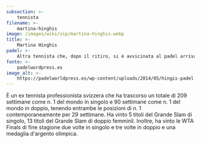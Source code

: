 ```yaml
---
subsection: >-
    tennista
filename: >-
    martina-hinghis
image: /images/wiki/vip/martina-hinghis.webp
title: >-
    Martina Hinghis
padel: >-
    Altra tennista che, dopo il ritiro, si è avvicinata al padel arrivando a giocare con le professioniste in un Mutua Madrdi Open nel 2014
fonte: >-
    padelwordpress.es
image_alt: >-
    https://padelworldpress.es/wp-content/uploads/2014/05/hingis-padel.jpg
---
```

È un ex tennista professionista svizzera che ha trascorso un totale di 209 settimane come n. 1 del mondo in singolo e 90 settimane come n. 1 del mondo in doppio, tenendo entrambe le posizioni di n. 1 contemporaneamente per 29 settimane. Ha vinto 5 titoli del Grande Slam di singolo, 13 titoli del Grande Slam di doppio femminil. Inoltre, ha vinto le WTA Finals di fine stagione due volte in singolo e tre volte in doppio e una medaglia d'argento olimpica.